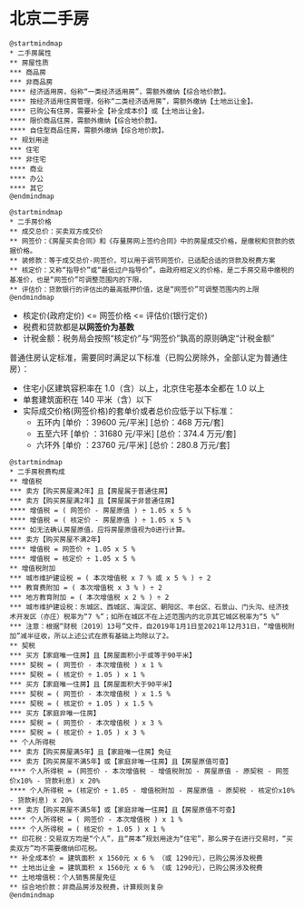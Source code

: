# 北京二手房

```plantuml
@startmindmap
* 二手房属性
** 房屋性质
*** 商品房
*** 非商品房
**** 经济适用房，俗称“一类经济适用房”，需额外缴纳【综合地价款】。
**** 按经济适用住房管理，俗称“二类经济适用房”，需额外缴纳【土地出让金】。
**** 已购公有住房，需要补全【补全成本价】或【土地出让金】。
**** 限价商品住房，需额外缴纳【综合地价款】。
**** 自住型商品住房，需额外缴纳【综合地价款】。
** 规划用途
*** 住宅
*** 非住宅
**** 商业
**** 办公
**** 其它
@endmindmap
```

```plantuml
@startmindmap
* 二手房价格
** 成交总价：买卖双方成交价
** 网签价：《房屋买卖合同》和《存量房网上签约合同》中的房屋成交价格，是缴税和贷款的依据价格。
** 装修款：等于成交总价-网签价，可以用于调节网签价，已适配合适的贷款及税费方案
** 核定价：又称“指导价”或“最低过户指导价”，由政府相定义的价格，是二手房交易中缴税的基准价，也是“网签价”可调整范围内的下限，
** 评估价：贷款银行的评估出的最高抵押价值，这是“网签价”可调整范围内的上限
@endmindmap
```

- 核定价(政府定价) <= 网签价格 <= 评估价(银行定价)
- 税费和贷款都是**以网签价为基数**
- 计税金额：税务局会按照“核定价”与“网签价”孰高的原则确定“计税金额”

普通住房认定标准，需要同时满足以下标准（已购公房除外，全部认定为普通住房）：

- 住宅小区建筑容积率在 1.0（含）以上，北京住宅基本全都在 1.0 以上
- 单套建筑面积在 140 平米（含）以下
- 实际成交价格(网签价格)的套单价或者总价应低于以下标准：
  - 五环内 [单价 ：39600 元/平米] [总价：468 万元/套]
  - 五至六环 [单价 ：31680 元/平米] [总价：374.4 万元/套]
  - 六环外 [单价 ：23760 元/平米] [总价：280.8 万元/套]

```plantuml
@startmindmap
* 二手房税费构成
** 增值税
*** 卖方【购买房屋满2年】且【房屋属于普通住房】
*** 卖方【购买房屋满2年】且【房屋属于非普通住房】
**** 增值税 = ( 网签价 - 房屋原值 ) ÷ 1.05 x 5 %
**** 增值税 = ( 核定价 - 房屋原值 ) ÷ 1.05 x 5 %
**** 如无法确认房屋原值，应将房屋原值视为0进行计算。
*** 卖方【购买房屋不满2年】
**** 增值税 = 网签价 ÷ 1.05 x 5 %
**** 增值税 = 核定价 ÷ 1.05 x 5 %
** 增值税附加
*** 城市维护建设税 = ( 本次增值税 x 7 % 或 x 5 % ) ÷ 2
*** 教育费附加 = ( 本次增值税 x 3 % ) ÷ 2
*** 地方教育附加 = ( 本次增值税 x 2 % ) ÷ 2
*** 城市维护建设税：东城区、西城区、海淀区、朝阳区、丰台区、石景山、门头沟、经济技术开发区（亦庄）税率为“7 %”；如所在城区不在上述范围内的北京其它城区税率为“5 %”
*** 注意：根据“财税〔2019〕13号”文件，自2019年1月1日至2021年12月31日，“增值税附加”减半征收，所以上述公式在原有基础上均除以了2。
** 契税
*** 买方【家庭唯一住房】且【房屋面积小于或等于90平米】
**** 契税 = ( 网签价 - 本次增值税 ) x 1 %
**** 契税 = ( 核定价 ÷ 1.05 ) x 1 %
*** 买方【家庭唯一住房】且【房屋面积大于90平米】
**** 契税 = ( 网签价 - 本次增值税 ) x 1.5 %
**** 契税 = ( 核定价 ÷ 1.05 ) x 1.5 %
*** 买方【家庭非唯一住房】
**** 契税 = ( 网签价 - 本次增值税 ) x 3 %
**** 契税 = ( 核定价 ÷ 1.05 ) x 3 %
** 个人所得税
*** 卖方【购买房屋满5年】且【家庭唯一住房】免征
*** 卖方【购买房屋不满5年】或【家庭非唯一住房】且【房屋原值可查】
**** 个人所得税 = (网签价 - 本次增值税 - 增值税附加 - 房屋原值 - 原契税 - 网签价x10% - 贷款利息) x 20%
**** 个人所得税 = (核定价 ÷ 1.05 - 增值税附加 - 房屋原值 - 原契税 - 核定价x10% - 贷款利息) x 20%
*** 卖方【购买房屋不满5年】或【家庭非唯一住房】且【房屋原值不可查】
**** 个人所得税 = ( 网签价 - 本次增值税 ) x 1 %
**** 个人所得税 = ( 核定价 ÷ 1.05 ) x 1 %
** 印花税：交易双方均是“个人”，且“房本”规划用途为“住宅”，那么房子在进行交易时，“买卖双方”均不需要缴纳印花税。
** 补全成本价 = 建筑面积 x 1560元 x 6 % （或 1290元），已购公房涉及税费
** 土地出让金 = 建筑面积 x 1560元 x 6 % （或 1290元），已购公房涉及税费
** 土地增值税：个人销售房屋免征
** 综合地价款：非商品房涉及税费，计算规则复杂
@endmindmap
```
